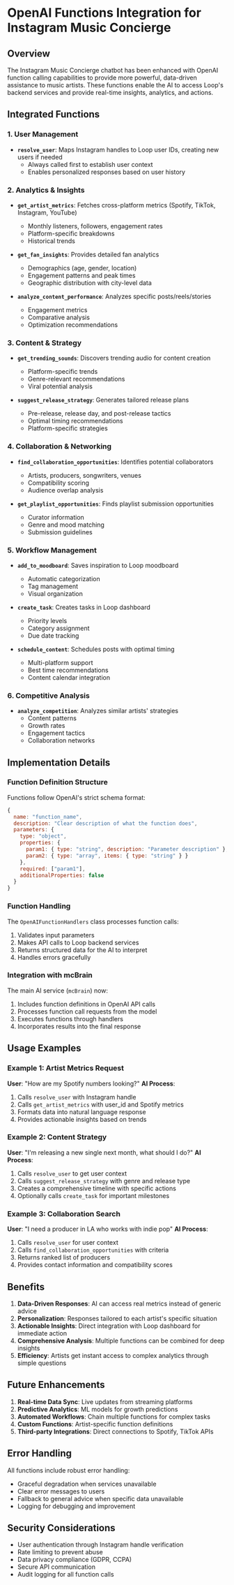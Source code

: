 # OpenAI Functions Integration for Instagram Music Concierge

## Overview

The Instagram Music Concierge chatbot has been enhanced with OpenAI function calling capabilities to provide more powerful, data-driven assistance to music artists. These functions enable the AI to access Loop's backend services and provide real-time insights, analytics, and actions.

## Integrated Functions

### 1. User Management
- **`resolve_user`**: Maps Instagram handles to Loop user IDs, creating new users if needed
  - Always called first to establish user context
  - Enables personalized responses based on user history

### 2. Analytics & Insights
- **`get_artist_metrics`**: Fetches cross-platform metrics (Spotify, TikTok, Instagram, YouTube)
  - Monthly listeners, followers, engagement rates
  - Platform-specific breakdowns
  - Historical trends

- **`get_fan_insights`**: Provides detailed fan analytics
  - Demographics (age, gender, location)
  - Engagement patterns and peak times
  - Geographic distribution with city-level data

- **`analyze_content_performance`**: Analyzes specific posts/reels/stories
  - Engagement metrics
  - Comparative analysis
  - Optimization recommendations

### 3. Content & Strategy
- **`get_trending_sounds`**: Discovers trending audio for content creation
  - Platform-specific trends
  - Genre-relevant recommendations
  - Viral potential analysis

- **`suggest_release_strategy`**: Generates tailored release plans
  - Pre-release, release day, and post-release tactics
  - Optimal timing recommendations
  - Platform-specific strategies

### 4. Collaboration & Networking
- **`find_collaboration_opportunities`**: Identifies potential collaborators
  - Artists, producers, songwriters, venues
  - Compatibility scoring
  - Audience overlap analysis

- **`get_playlist_opportunities`**: Finds playlist submission opportunities
  - Curator information
  - Genre and mood matching
  - Submission guidelines

### 5. Workflow Management
- **`add_to_moodboard`**: Saves inspiration to Loop moodboard
  - Automatic categorization
  - Tag management
  - Visual organization

- **`create_task`**: Creates tasks in Loop dashboard
  - Priority levels
  - Category assignment
  - Due date tracking

- **`schedule_content`**: Schedules posts with optimal timing
  - Multi-platform support
  - Best time recommendations
  - Content calendar integration

### 6. Competitive Analysis
- **`analyze_competition`**: Analyzes similar artists' strategies
  - Content patterns
  - Growth rates
  - Engagement tactics
  - Collaboration networks

## Implementation Details

### Function Definition Structure
Functions follow OpenAI's strict schema format:
```javascript
{
  name: "function_name",
  description: "Clear description of what the function does",
  parameters: {
    type: "object",
    properties: {
      param1: { type: "string", description: "Parameter description" },
      param2: { type: "array", items: { type: "string" } }
    },
    required: ["param1"],
    additionalProperties: false
  }
}
```

### Function Handling
The `OpenAIFunctionHandlers` class processes function calls:
1. Validates input parameters
2. Makes API calls to Loop backend services
3. Returns structured data for the AI to interpret
4. Handles errors gracefully

### Integration with mcBrain
The main AI service (`mcBrain`) now:
1. Includes function definitions in OpenAI API calls
2. Processes function call requests from the model
3. Executes functions through handlers
4. Incorporates results into the final response

## Usage Examples

### Example 1: Artist Metrics Request
**User**: "How are my Spotify numbers looking?"
**AI Process**:
1. Calls `resolve_user` with Instagram handle
2. Calls `get_artist_metrics` with user_id and Spotify metrics
3. Formats data into natural language response
4. Provides actionable insights based on trends

### Example 2: Content Strategy
**User**: "I'm releasing a new single next month, what should I do?"
**AI Process**:
1. Calls `resolve_user` to get user context
2. Calls `suggest_release_strategy` with genre and release type
3. Creates a comprehensive timeline with specific actions
4. Optionally calls `create_task` for important milestones

### Example 3: Collaboration Search
**User**: "I need a producer in LA who works with indie pop"
**AI Process**:
1. Calls `resolve_user` for user context
2. Calls `find_collaboration_opportunities` with criteria
3. Returns ranked list of producers
4. Provides contact information and compatibility scores

## Benefits

1. **Data-Driven Responses**: AI can access real metrics instead of generic advice
2. **Personalization**: Responses tailored to each artist's specific situation
3. **Actionable Insights**: Direct integration with Loop dashboard for immediate action
4. **Comprehensive Analysis**: Multiple functions can be combined for deep insights
5. **Efficiency**: Artists get instant access to complex analytics through simple questions

## Future Enhancements

1. **Real-time Data Sync**: Live updates from streaming platforms
2. **Predictive Analytics**: ML models for growth predictions
3. **Automated Workflows**: Chain multiple functions for complex tasks
4. **Custom Functions**: Artist-specific function definitions
5. **Third-party Integrations**: Direct connections to Spotify, TikTok APIs

## Error Handling

All functions include robust error handling:
- Graceful degradation when services unavailable
- Clear error messages to users
- Fallback to general advice when specific data unavailable
- Logging for debugging and improvement

## Security Considerations

- User authentication through Instagram handle verification
- Rate limiting to prevent abuse
- Data privacy compliance (GDPR, CCPA)
- Secure API communication
- Audit logging for all function calls 